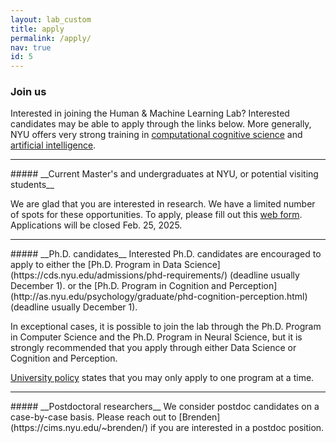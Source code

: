 ```yaml
---
layout: lab_custom
title: apply
permalink: /apply/
nav: true
id: 5
---
```

### __Join us__

Interested in joining the Human & Machine Learning Lab? Interested candidates may be able to apply through the links below. More generally, NYU offers very strong training in [computational cognitive science](https://gureckislab.org/cogsci.html#/) and [artificial intelligence](https://wp.nyu.edu/cilvr/).

<hr class='invis'>
##### __Current Master's and undergraduates at NYU, or potential visiting students__

<!-- We are glad that you are interested in research. We have a limited number of spots, and applications are currently closed. They will reopen from Jan. 1, 2025 to Feb. 25, 2025, where you can apply through a link posted here. -->

We are glad that you are interested in research. We have a limited number of spots for these opportunities. To apply, please fill out this [web form](https://forms.gle/XjDdgBHbk1VfBcSe7). Applications will be closed Feb. 25, 2025.

<!-- We aim to get back to you within 1 week with next steps, which are usually a take-home assignment or a note that we unfortunately don't have any opportunities available. If you don't hear from us within a week, please follow up (brenden@nyu.edu). -->

<hr class='invis'>
##### __Ph.D. candidates__
Interested Ph.D. candidates are encouraged to apply to either the 
[Ph.D. Program in Data Science](https://cds.nyu.edu/admissions/phd-requirements/) (deadline usually December 1). 
or the [Ph.D. Program in Cognition and Perception](http://as.nyu.edu/psychology/graduate/phd-cognition-perception.html) (deadline usually  December 1).

In exceptional cases, it is possible to join the lab through the Ph.D. Program in Computer Science and the Ph.D. Program in Neural Science, but it is strongly recommended that you apply through either Data Science or Cognition and Perception.

[University policy](http://gsas.nyu.edu/admissions/gsas-application-resource-center/nyu-gsas-general-application-policies.html#3) states that you may only apply to one program at a time.

<hr class='invis'>
##### __Postdoctoral researchers__
We consider postdoc candidates on a case-by-case basis. Please reach out to [Brenden](https://cims.nyu.edu/~brenden/) if you are interested in a postdoc position.